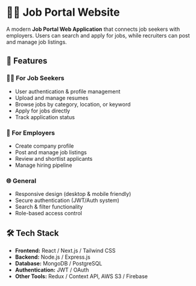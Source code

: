 # 🧑‍💼 Job Portal Website

A modern **Job Portal Web Application** that connects job seekers with employers. Users can search and apply for jobs, while recruiters can post and manage job listings.

## 🚀 Features

### 👨‍💻 For Job Seekers
- User authentication & profile management
- Upload and manage resumes
- Browse jobs by category, location, or keyword
- Apply for jobs directly
- Track application status

### 🏢 For Employers
- Create company profile
- Post and manage job listings
- Review and shortlist applicants
- Manage hiring pipeline

### 🌐 General
- Responsive design (desktop & mobile friendly)
- Secure authentication (JWT/Auth system)
- Search & filter functionality
- Role-based access control

## 🛠️ Tech Stack
- **Frontend:** React / Next.js / Tailwind CSS  
- **Backend:** Node.js / Express.js  
- **Database:** MongoDB / PostgreSQL  
- **Authentication:** JWT / OAuth  
- **Other Tools:** Redux / Context API, AWS S3 / Firebase

 
